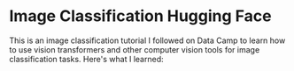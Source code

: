 # Image Classification Hugging Face
This is an image classification tutorial I followed on Data Camp to learn how to use vision transformers and other computer vision tools for image classification tasks. Here's what I learned:
